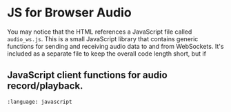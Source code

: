 # JS for Browser Audio

You may notice that the HTML references a JavaScript file called `audio_ws.js`.  This is a small JavaScript library that
contains generic functions for sending and receiving audio data to and from WebSockets.  It's included as a separate file
to keep the overall code length short, but if

## JavaScript client functions for audio record/playback.

```{literalinclude} ../../examples/static/audio_ws.js
:language: javascript
```

